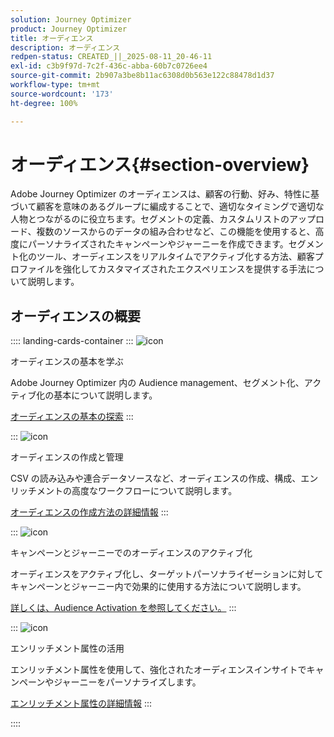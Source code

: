 ```yaml
---
solution: Journey Optimizer
product: Journey Optimizer
title: オーディエンス
description: オーディエンス
redpen-status: CREATED_||_2025-08-11_20-46-11
exl-id: c3b9f97d-7c2f-436c-abba-60b7c0726ee4
source-git-commit: 2b907a3be8b11ac6308d0b563e122c88478d1d37
workflow-type: tm+mt
source-wordcount: '173'
ht-degree: 100%

---
```


# オーディエンス{#section-overview}

Adobe Journey Optimizer のオーディエンスは、顧客の行動、好み、特性に基づいて顧客を意味のあるグループに編成することで、適切なタイミングで適切な人物とつながるのに役立ちます。セグメントの定義、カスタムリストのアップロード、複数のソースからのデータの組み合わせなど、この機能を使用すると、高度にパーソナライズされたキャンペーンやジャーニーを作成できます。セグメント化のツール、オーディエンスをリアルタイムでアクティブ化する方法、顧客プロファイルを強化してカスタマイズされたエクスペリエンスを提供する手法について説明します。

## オーディエンスの概要

:::: landing-cards-container
:::
![icon](https://cdn.experienceleague.adobe.com/icons/circle-play.svg)

オーディエンスの基本を学ぶ

Adobe Journey Optimizer 内の Audience management、セグメント化、アクティブ化の基本について説明します。

[オーディエンスの基本の探索](../using/audience/about-audiences.md)
:::

:::
![icon](https://cdn.experienceleague.adobe.com/icons/list-check.svg)

オーディエンスの作成と管理

CSV の読み込みや連合データソースなど、オーディエンスの作成、構成、エンリッチメントの高度なワークフローについて説明します。

[オーディエンスの作成方法の詳細情報](create-landing-page.md)
:::

:::
![icon](https://cdn.experienceleague.adobe.com/icons/bullseye.svg)

キャンペーンとジャーニーでのオーディエンスのアクティブ化

オーディエンスをアクティブ化し、ターゲットパーソナライゼーションに対してキャンペーンとジャーニー内で効果的に使用する方法について説明します。

[詳しくは、Audience Activation を参照してください。](../using/audience/target-audiences.md)
:::

:::
![icon](https://cdn.experienceleague.adobe.com/icons/puzzle-piece.svg)

エンリッチメント属性の活用

エンリッチメント属性を使用して、強化されたオーディエンスインサイトでキャンペーンやジャーニーをパーソナライズします。

[エンリッチメント属性の詳細情報](../using/audience/enrichment-attributes.md)
:::

::::
